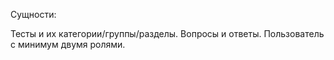 Сущности:

Тесты и их категории/группы/разделы. Вопросы и ответы. Пользователь с минимум двумя ролями.
